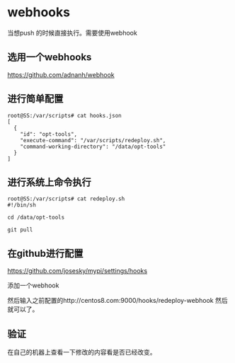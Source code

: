 # webhooks 

当想push 的时候直接执行。需要使用webhook

## 选用一个webhooks

https://github.com/adnanh/webhook

## 进行简单配置

```config
root@SS:/var/scripts# cat hooks.json
[
  {
    "id": "opt-tools",
    "execute-command": "/var/scripts/redeploy.sh",
    "command-working-directory": "/data/opt-tools"
  }
]
```

## 进行系统上命令执行

```config
root@SS:/var/scripts# cat redeploy.sh
#!/bin/sh

cd /data/opt-tools

git pull
```

## 在github进行配置

https://github.com/josesky/mypi/settings/hooks

添加一个webhook

然后输入之前配置的http://centos8.com:9000/hooks/redeploy-webhook
然后就可以了。

## 验证

在自己的机器上查看一下修改的内容看是否已经改变。